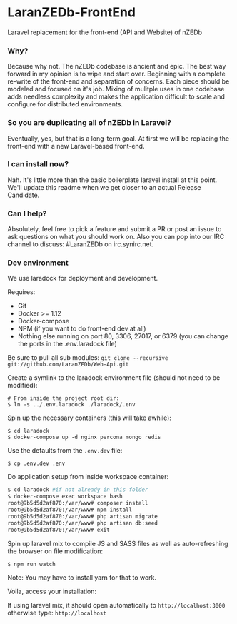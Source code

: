 # LaranZEDb-FrontEnd
Laravel replacement for the front-end (API and Website) of nZEDb

### Why?
Because why not. The nZEDb codebase is ancient and epic. The best way forward in my opinion is to wipe and start over. 
Beginning with a complete re-write of the front-end and separation of concerns. Each piece should be modeled and focused 
on it's job. Mixing of mulitple uses in one codebase adds needless complexity and makes the application difficult to scale
and configure for distributed environments.

### So you are duplicating all of nZEDb in Laravel?
Eventually, yes, but that is a long-term goal. At first we will be replacing the front-end with a new Laravel-based front-end.

### I can install now?
Nah. It's little more than the basic boilerplate laravel install at this point. We'll update this readme when we get closer 
to an actual Release Candidate. 

### Can I help?
Absolutely, feel free to pick a feature and submit a PR or post an issue to ask questions on what you should work on. Also 
you can pop into our IRC channel to discuss: #LaranZEDb on irc.synirc.net.

### Dev environment
We use laradock for deployment and development. 

Requires:
* Git
* Docker >= 1.12
* Docker-compose
* NPM (if you want to do front-end dev at all)
* Nothing else running on port 80, 3306, 27017, or 6379 (you can change the ports in the .env.laradock file)

Be sure to pull all sub modules:
`git clone --recursive git://github.com/LaranZEDb/Web-Api.git`

Create a symlink to the laradock environment file (should not need to be modified):
```
# From inside the project root dir:
$ ln -s ../.env.laradock ./laradock/.env
```

Spin up the necessary containers (this will take awhile):
```
$ cd laradock
$ docker-compose up -d nginx percona mongo redis  
```

Use the defaults from the `.env.dev` file:

`$ cp .env.dev .env`

Do application setup from inside workspace container:

```bash
$ cd laradock #if not already in this folder
$ docker-compose exec workspace bash
root@9b5d5d2af870:/var/www# composer install
root@9b5d5d2af870:/var/www# npm install
root@9b5d5d2af870:/var/www# php artisan migrate
root@9b5d5d2af870:/var/www# php artisan db:seed
root@9b5d5d2af870:/var/www# exit
```

Spin up laravel mix to compile JS and SASS files as well as auto-refreshing the browser on file modification:

`$ npm run watch`

Note: You may have to install yarn for that to work.

Voila, access your installation:

If using laravel mix, it should open automatically to `http://localhost:3000` otherwise type: `http://localhost`



